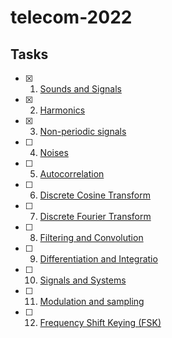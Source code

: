 # telecom-2022

## Tasks

- [x] 1. [Sounds and Signals](https://github.com/vitekkor/telecom-2022/blob/master/src/chap01.ipynb)
- [x] 2. [Harmonics](https://github.com/vitekkor/telecom-2022/blob/master/src/chap02.ipynb)
- [x] 3. [Non-periodic signals](https://github.com/vitekkor/telecom-2022/blob/master/src/chap03.ipynb)
- [ ] 4. [Noises](https://github.com/vitekkor/telecom-2022/blob/master/src/chap04.ipynb)
- [ ] 5. [Autocorrelation](https://github.com/vitekkor/telecom-2022/blob/master/src/chap05.ipynb)
- [ ] 6. [Discrete Cosine Transform](https://github.com/vitekkor/telecom-2022/blob/master/src/chap06.ipynb)
- [ ] 7. [Discrete Fourier Transform](https://github.com/vitekkor/telecom-2022/blob/master/src/chap07.ipynb)
- [ ] 8. [Filtering and Convolution](https://github.com/vitekkor/telecom-2022/blob/master/src/chap08.ipynb)
- [ ] 9. [Differentiation and Integratio](https://github.com/vitekkor/telecom-2022/blob/master/src/chap09.ipynb)
- [ ] 10. [Signals and Systems](https://github.com/vitekkor/telecom-2022/blob/master/src/chap10.ipynb)
- [ ] 11. [Modulation and sampling](https://github.com/vitekkor/telecom-2022/blob/master/src/chap11.ipynb)
- [ ] 12. [Frequency Shift Keying (FSK)](https://github.com/vitekkor/telecom-2022/blob/master/src/chap12.ipynb)

